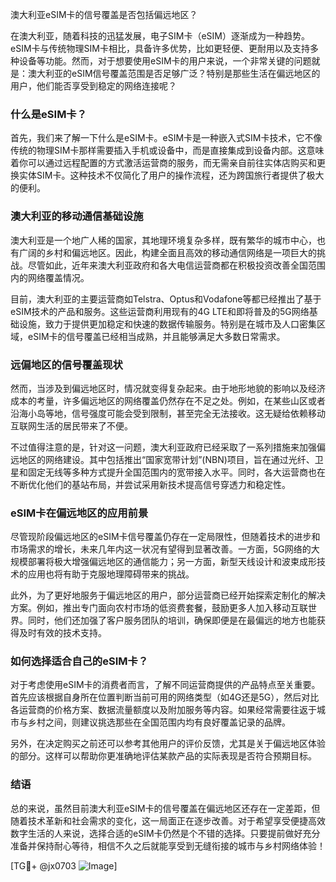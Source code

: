 澳大利亚eSIM卡的信号覆盖是否包括偏远地区？

在澳大利亚，随着科技的迅猛发展，电子SIM卡（eSIM）逐渐成为一种趋势。eSIM卡与传统物理SIM卡相比，具备许多优势，比如更轻便、更耐用以及支持多种设备等功能。然而，对于想要使用eSIM卡的用户来说，一个非常关键的问题就是：澳大利亚的eSIM信号覆盖范围是否足够广泛？特别是那些生活在偏远地区的用户，他们能否享受到稳定的网络连接呢？

### 什么是eSIM卡？
首先，我们来了解一下什么是eSIM卡。eSIM卡是一种嵌入式SIM卡技术，它不像传统的物理SIM卡那样需要插入手机或设备中，而是直接集成到设备内部。这意味着你可以通过远程配置的方式激活运营商的服务，而无需亲自前往实体店购买和更换实体SIM卡。这种技术不仅简化了用户的操作流程，还为跨国旅行者提供了极大的便利。

### 澳大利亚的移动通信基础设施
澳大利亚是一个地广人稀的国家，其地理环境复杂多样，既有繁华的城市中心，也有广阔的乡村和偏远地区。因此，构建全面且高效的移动通信网络是一项巨大的挑战。尽管如此，近年来澳大利亚政府和各大电信运营商都在积极投资改善全国范围内的网络覆盖情况。

目前，澳大利亚的主要运营商如Telstra、Optus和Vodafone等都已经推出了基于eSIM技术的产品和服务。这些运营商利用现有的4G LTE和即将普及的5G网络基础设施，致力于提供更加稳定和快速的数据传输服务。特别是在城市及人口密集区域，eSIM卡的信号覆盖已经相当成熟，并且能够满足大多数日常需求。

### 远偏地区的信号覆盖现状
然而，当涉及到偏远地区时，情况就变得复杂起来。由于地形地貌的影响以及经济成本的考量，许多偏远地区的网络覆盖仍然存在不足之处。例如，在某些山区或者沿海小岛等地，信号强度可能会受到限制，甚至完全无法接收。这无疑给依赖移动互联网生活的居民带来了不便。

不过值得注意的是，针对这一问题，澳大利亚政府已经采取了一系列措施来加强偏远地区的网络建设。其中包括推出“国家宽带计划”(NBN)项目，旨在通过光纤、卫星和固定无线等多种方式提升全国范围内的宽带接入水平。同时，各大运营商也在不断优化他们的基站布局，并尝试采用新技术提高信号穿透力和稳定性。

### eSIM卡在偏远地区的应用前景
尽管现阶段偏远地区的eSIM卡信号覆盖仍存在一定局限性，但随着技术的进步和市场需求的增长，未来几年内这一状况有望得到显著改善。一方面，5G网络的大规模部署将极大增强偏远地区的通信能力；另一方面，新型天线设计和波束成形技术的应用也将有助于克服地理障碍带来的挑战。

此外，为了更好地服务于偏远地区的用户，部分运营商已经开始探索定制化的解决方案。例如，推出专门面向农村市场的低资费套餐，鼓励更多人加入移动互联世界。同时，他们还加强了客户服务团队的培训，确保即便是在最偏远的地方也能获得及时有效的技术支持。

### 如何选择适合自己的eSIM卡？
对于考虑使用eSIM卡的消费者而言，了解不同运营商提供的产品特点至关重要。首先应该根据自身所在位置判断当前可用的网络类型（如4G还是5G），然后对比各运营商的价格方案、数据流量额度以及附加服务等内容。如果经常需要往返于城市与乡村之间，则建议挑选那些在全国范围内均有良好覆盖记录的品牌。

另外，在决定购买之前还可以参考其他用户的评价反馈，尤其是关于偏远地区体验的部分。这样可以帮助你更准确地评估某款产品的实际表现是否符合预期目标。

### 结语
总的来说，虽然目前澳大利亚eSIM卡的信号覆盖在偏远地区还存在一定差距，但随着技术革新和社会需求的变化，这一局面正在逐步改善。对于希望享受便捷高效数字生活的人来说，选择合适的eSIM卡仍然是个不错的选择。只要提前做好充分准备并保持耐心等待，相信不久之后就能享受到无缝衔接的城市与乡村网络体验！

[TG💪+ @jx0703 ![Image](https://github.com/user-attachments/assets/dbca1d08-cadb-493c-b0ec-ad6f7a83f270)]